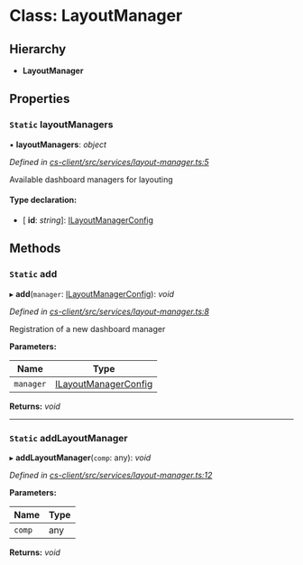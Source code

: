 # Class: LayoutManager

## Hierarchy

* **LayoutManager**

## Properties

### `Static` layoutManagers

▪ **layoutManagers**: *object*

*Defined in [cs-client/src/services/layout-manager.ts:5](https://github.com/RichardHovenkamp/csnext/blob/872f0bfe/packages/cs-client/src/services/layout-manager.ts#L5)*

Available dashboard managers for layouting

#### Type declaration:

* \[ **id**: *string*\]: [ILayoutManagerConfig](../interfaces/_cs_core_src_dashboard_layout_manager_config_.ilayoutmanagerconfig.md)

## Methods

### `Static` add

▸ **add**(`manager`: [ILayoutManagerConfig](../interfaces/_cs_core_src_dashboard_layout_manager_config_.ilayoutmanagerconfig.md)): *void*

*Defined in [cs-client/src/services/layout-manager.ts:8](https://github.com/RichardHovenkamp/csnext/blob/872f0bfe/packages/cs-client/src/services/layout-manager.ts#L8)*

Registration of a new dashboard manager

**Parameters:**

Name | Type |
------ | ------ |
`manager` | [ILayoutManagerConfig](../interfaces/_cs_core_src_dashboard_layout_manager_config_.ilayoutmanagerconfig.md) |

**Returns:** *void*

___

### `Static` addLayoutManager

▸ **addLayoutManager**(`comp`: any): *void*

*Defined in [cs-client/src/services/layout-manager.ts:12](https://github.com/RichardHovenkamp/csnext/blob/872f0bfe/packages/cs-client/src/services/layout-manager.ts#L12)*

**Parameters:**

Name | Type |
------ | ------ |
`comp` | any |

**Returns:** *void*
